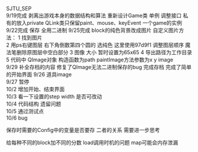 SJTU_SEP    
9/19完成 剥离出游戏本身的数据结构和算法 重新设计Game类 单例 调整接口 私有的放入private  QLink类只保留paint、mouse、keyEvent 一个game的实例   
9/22完成 保存  全用二进制
9/25完成 block的纯色背景改成图片 自定义图片方法：
1 找到图片  
2 用ps右键图层 右下角倒数第四个圆的 选纯色 这里使用97d9f1 调整图层顺序 魔法笔删除原图层中空白部分
3 图像 大小 暂时设置为65x65
4 导出路径为工作目录
5 代码中 QImage对象 构造函数为path paintImage方法参数为x y image  
9/29 补全存档的内容 修复了QImage无法二进制保存的bug 完成存档 完成了简单的开始界面
9/26 道具image   
9/27 暂停    
10/2 增加开始、结束界面    
10/3 看一下设置的step width 是否可改动   
10/4 代码结构 遗留问题   
10/5 通过测试点   
10/6 bug      

保存时需要的Config中的变量是否要存 二者的关系 需要进一步思考

给每种不同的block加不同的分数
load调用时机的问题 map可能会内存泄漏